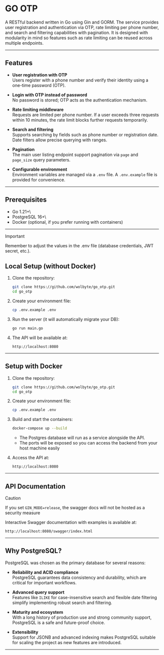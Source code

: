 # GO OTP

A RESTful backend written in Go using Gin and GORM. The service provides
user registration and authentication via OTP, rate limiting per phone
number, and search and filtering capabilities with pagination. It is
designed with modularity in mind so features such as rate
limiting can be reused across multiple endpoints.

------------------------------------------------------------------------

## Features

-   **User registration with OTP**\
    Users register with a phone number and verify their identity using a
    one-time password (OTP).

-   **Login with OTP instead of password**\
    No password is stored; OTP acts as the authentication mechanism.

-   **Rate limiting middleware**\
    Requests are limited per phone number. If a user exceeds three
    requests within 10 minutes, the rate limit blocks further requests
    temporarily.

-   **Search and filtering**\
    Supports searching by fields such as phone number or registration date.
    Date filters allow precise querying with ranges.

-   **Pagination**\
    The main user listing endpoint support pagination via `page` and `page_size` query parameters.

-   **Configurable environment**\
    Environment variables are managed via a `.env` file. A `.env.example` file is provided for convenience.

------------------------------------------------------------------------

## Prerequisites

-   Go 1.21+\
-   PostgreSQL 16+\
-   Docker (optional, if you prefer running with containers)

------------------------------------------------------------------------

> [!IMPORTANT]
> Remember to adjust the values in the .env file (database credentials, JWT secret, etc.).

## Local Setup (without Docker)

1.  Clone the repository:

    ``` bash
    git clone https://github.com/wolbyte/go_otp.git
    cd go_otp
    ```

2.  Create your environment file:

    ``` bash
    cp .env.example .env
    ```

3.  Run the server (it will automatically migrate your DB):

    ``` bash
    go run main.go
    ```

4.  The API will be available at:

        http://localhost:8080

------------------------------------------------------------------------

## Setup with Docker

1.  Clone the repository:

    ``` bash
    git clone https://github.com/wolbyte/go_otp.git
    cd go_otp
    ```

2.  Create your environment file:

    ``` bash
    cp .env.example .env
    ```

3.  Build and start the containers:

    ``` bash
    docker-compose up --build
    ```

    -   The Postgres database will run as a service alongside the API.
    -   The ports will be exposed so you can access the backend from your host machine easily

4.  Access the API at:

        http://localhost:8080

------------------------------------------------------------------------

## API Documentation
> [!CAUTION]
> If you set `GIN_MODE=release`, the swagger docs will not be hosted as a security measure

Interactive Swagger documentation with examples is available at: 

    http://localhost:8080/swagger/index.html

------------------------------------------------------------------------

## Why PostgreSQL?

PostgreSQL was chosen as the primary database for several reasons:

-   **Reliability and ACID compliance**\
    PostgreSQL guarantees data consistency and durability, which are critical for important workflows.

-   **Advanced query support**\
    Features like `ILIKE` for case-insensitive search and flexible date filtering simplify implementing robust search and filtering.

-   **Maturity and ecosystem**\
    With a long history of production use and strong community support, PostgreSQL is a safe and future-proof choice.

-   **Extensibility**\
    Support for JSONB and advanced indexing makes PostgreSQL suitable for scaling the project as new features are introduced.

------------------------------------------------------------------------
